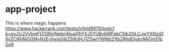 # app-project
This is where magic happens
https://www.hackerrank.com/tests/lcfnld9979/login?b=eyJ1c2VybmFtZSI6InNpbmRoaXlhYXJ5YUBnbWFpbC5jb20iLCJwYXNzd29yZCI6IjNlOGMyNzEyIiwiaGlkZSI6dHJ1ZSwiYWNjb21tb2RhdGlvbnMiOm51bGx9
